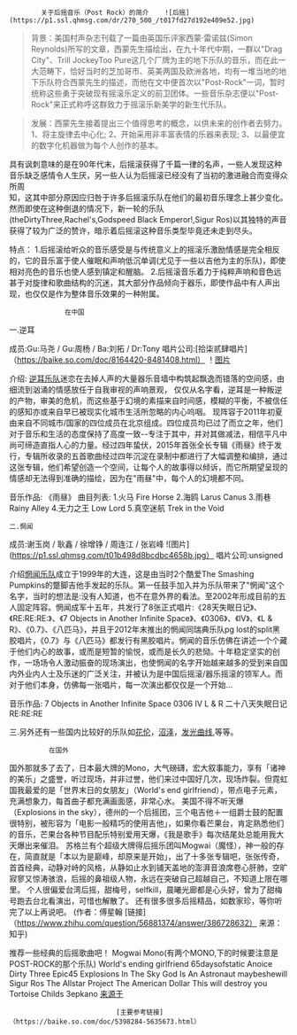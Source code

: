             关于后摇音乐（Post Rock）的简介    ![后摇](https://p1.ssl.qhmsg.com/dr/270_500_/t017fd27d192e409e52.jpg)
            
            
   >背景：美国村声杂志刊载了一篇由英国乐评家西蒙·雷诺兹(Simon Reynolds)所写的文章，西蒙先生描绘出，在九十年代中期，一群以"Drag City"、Trill JockeyToo Pure这几个厂牌为主的地下乐队的音乐，而在此一大范畴下，恰好当时的芝加哥市、英美两国及欧洲各地，均有一堆当地的地下乐队符合西蒙先生的描述，而他在文中便首次以"Post-Rock"一词，暂时统称这些勇于突破现有摇滚乐定义的前卫团体。一些音乐杂志便以"Post-Rock"来正式称呼这群致力于摇滚乐新美学的新生代乐队。
           
   >发展：西蒙先生接着提出三个值得思考的概念，以供未来的创作者去努力。
1、将主旋律去中心化;
2、开始采用非丰富表情的乐器来表现;
3、以最便宜的数字化机器做为每个人创作的基本。

具有讽刺意味的是在90年代末，后摇滚获得了千篇一律的名声，一些人发现这种音乐缺乏感情令人生厌，另一些人认为后摇滚已经没有了当初的激进融合而变得众所周   
知，这其中部分原因应归咎于许多后摇滚乐队在他们的最初音乐理念上甚少变化。然而即使在这种倒退的情况下，新一轮的乐队(theDirtyThree,Rachel's,Godspeed 
Black Emperor!,Sigur Ros)以其独特的声音获得了较为广泛的赞许，暗示着后摇滚这种音乐类型毕竟还未走到尽头。 
 
 特点：
   1.后摇滚给听众的音乐感受是与传统意义上的摇滚乐激励情感是完全相反的，它的音乐富于使人催眠和声响低沉单调(尤见于一些以吉他为主的乐队)，即使相对亮色的音乐也使人感到镇定和醒脑。
   2.后摇滚音乐着力于纯粹声响和音色远甚于对旋律和歌曲结构的沉迷，其大部分作品倾向于器乐，即使作品中有人声出现，也仅仅是作为整体音乐效果的一种附属。


                  在中国
   一.逆耳
   
成员:Gu:马尧 / Gu:周杨 / Ba:刘拓 / Dr:Tony 
唱片公司:[拾柒贰肆唱片]（https://baike.so.com/doc/8164420-8481408.html）  ！[图片](https://p1.ssl.qhmsg.com/t01b7c3fd924e7b53c1.jpg)

介绍:
[逆耳乐队](https://baike.so.com/doc/2387930-2524967.html)迷恋在去掉人声的大量器乐音墙中构筑起飘逸而错落的空间感，由细流到汹涌的情感放任于自我审视的声响景观， 仅仅从名字看，逆耳是一种叛逆的产物，审美的危机，而这些基于幻境的素描来自时间感，模糊的平衡，不被信任的感知亦或来自早已被现实化城市生活所忽略的内心呜咽。
现阵容于2011年初夏由来自不同城市/国家的四位成员在北京组成。四位成员均已过了而立之年，他们对于音乐和生活的态度保持了高度一致--专注于其中，并对其做减法，相信平凡中尚可缔造直指人心的力量。经过四年蛰伏，2015年首张全长专辑《雨昼》终于发行，专辑所收录的五首歌曲经过四年沉淀在录制中都进行了大幅调整和编排，通过这张专辑，他们希望创造一个空间，让每个人的故事得以倾诉，而它所期望呈现的情感却无法得到准确的描绘，因为在"雨昼"中，每个人的幻境都不同。

音乐作品:
《雨昼》
曲目列表:
1.火马 Fire Horse
2.海鸥 Larus Canus
3.雨巷 Rainy Alley
4.无力之王 Low Lord
5.真空迷航 Trek in the Void 


    二.惘闻
  
成员:谢玉岗 / 耿鑫 / 徐增铮 / 周连江 / 张岩峰      ![图片](https://p1.ssl.qhmsg.com/t01b498d8bcdbc4658b.jpg）
唱片公司:unsigned

介绍[惘闻乐队](https://baike.so.com/doc/6249113-6462523.html)成立于1999年的大连，这是由当时2个酷爱The Smashing Pumpkins的蹩脚吉他手发起的乐队。第一任鼓手加入并为乐队带来了"惘闻"这个名字，当时的想法是:没有人知道，也不在意外界的看法。至2002年形成目前的五人固定阵容。惘闻成军十五年，共发行了8张正式唱片:《28天失眠日记》、《RE:RE:RE:》、《7 Objects in Another Infinite Space》、《0306》、《IV》、《L & R》、《0.7》、《八匹马》，并且于2012年末推出的惘闻同瑞典乐队pg lost的split黑胶唱片，《0.7》与《八匹马》都发行有黑胶唱片。惘闻的音乐仿佛在讲述一个个藏于他们内心的故事，或而是短暂的愉悦，或而是长久的悲恸。十年稳定坚实的创作，一场场令人激动振奋的现场演出，也使惘闻的名字开始越来越多的受到来自国内外业内人士及乐迷的广泛关注，并被认为是中国后摇滚/器乐摇滚的领军人。而对于他们本身，仿佛每一张唱片，每一次演出都仅仅是一个开始… 

音乐作品:
7 Objects in Another Infinite Space
0306
Ⅳ
L & R
二十八天失眠日记
RE:RE:RE

   三.另外还有一些国内比较好的乐队如[花伦](https://baike.so.com/doc/5798669-6011464.html)，[沼泽](https://baike.so.com/doc/7596831-7870926.html)，[发光曲线](https://baike.so.com/doc/7067707-7290617.html),等等。
   
   
   
              在国外
   
   国外那就多了去了，日本最大牌的Mono，大气磅礴，宏大叙事能力，享有「诸神的美乐」之盛誉，听过现场，并非过誉，他们来过中国好几次，现场炸裂。但霓虹国我最爱的是「世界末日的女朋友」（World's end girlfriend），带点电子元素，充满想象力，每首曲子都充满画面感，非常心水。
美国不得不听天爆（Explosions in the sky），德州的一个后摇团，三个电吉他＋一组爵士鼓的配置很特别，被形容为「电影一般精巧的使用吉他」，如果你看芒果台，肯定熟悉他们的音乐，芒果台各种节目配乐特别爱用天爆，《我是歌手》每次结尾处总能用我大天爆出来催泪。
苏格兰有个超级大牌得后摇乐团叫Mogwai（魔怪），神一般的存在，简直就是「本以为是巅峰，却原来是开始」，出了十多张专辑吧，张张传奇，首首经典，动静对峙的风格，从静如止水到铺天盖地的澎湃音浪席卷心肝肺，空旷寂寥又惊涛骇浪，后摇的鼻祖级人物，永远在突破自己超越自己，不知道上限在哪里。
个人很偏爱台湾后摇，甜梅号，selfkill，晨曦光廊都是心头好，曾为了甜梅号跑去台北看演出，可惜也解散了。
还有很多很多后摇精品，如数家珍，等你听完了以上再说吧。
(作者：傅星翰
[链接]（https://www.zhihu.com/question/56881374/answer/386728632）
来源：知乎)

推荐一些经典的后摇歌曲吧！ 
Mogwai
Mono(有两个MONO,下的时候要注意是POST-ROCK的那个乐队)
World's ending girlfriend
65daysofstatic
Anoice
Dirty Three
Epic45
Explosions In The Sky
God Is An Astronaut
maybeshewill
Sigur Ros
The Allstar Project
The American Dollar
This will destroy you
Tortoise
Childs
3epkano
[来源于](https://zhidao.baidu.com/question/54901625.html)



                               [主要参考链接]（https://baike.so.com/doc/5398284-5635673.html）





     
            
            
